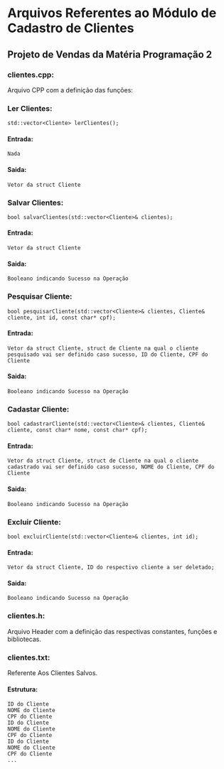 # Arquivos Referentes ao Módulo de Cadastro de Clientes
## Projeto de Vendas da Matéria Programação 2

### clientes.cpp:
Arquivo CPP com a definição das funções:

### Ler Clientes:

	std::vector<Cliente> lerClientes();

#### Entrada:
	Nada
#### Saida:
	Vetor da struct Cliente

### Salvar Clientes:

	bool salvarClientes(std::vector<Cliente>& clientes);

#### Entrada:
	Vetor da struct Cliente
#### Saida:
	Booleano indicando Sucesso na Operação

### Pesquisar Cliente:

	bool pesquisarCliente(std::vector<Cliente>& clientes, Cliente& cliente, int id, const char* cpf);

#### Entrada:
	Vetor da struct Cliente, struct de Cliente na qual o cliente pesquisado vai ser definido caso sucesso, ID do Cliente, CPF do Cliente
#### Saida:
	Booleano indicando Sucesso na Operação

### Cadastar Cliente:

	bool cadastrarCliente(std::vector<Cliente>& clientes, Cliente& cliente, const char* nome, const char* cpf);

#### Entrada:
	Vetor da struct Cliente, struct de Cliente na qual o cliente cadastrado vai ser definido caso sucesso, NOME do Cliente, CPF do Cliente
#### Saida:
	Booleano indicando Sucesso na Operação

### Excluir Cliente:

	bool excluirCliente(std::vector<Cliente>& clientes, int id);

#### Entrada:
	Vetor da struct Cliente, ID do respectivo cliente a ser deletado;
#### Saida:
	Booleano indicando Sucesso na Operação

### clientes.h: 
Arquivo Header com a definição das respectivas constantes, funções e bibliotecas.

### clientes.txt:
Referente Aos Clientes Salvos.

#### Estrutura:

	ID do Cliente
	NOME do Cliente
	CPF do Cliente
	ID do Cliente
	NOME do Cliente
	CPF do Cliente
	ID do Cliente
	NOME do Cliente
	CPF do Cliente	
	...